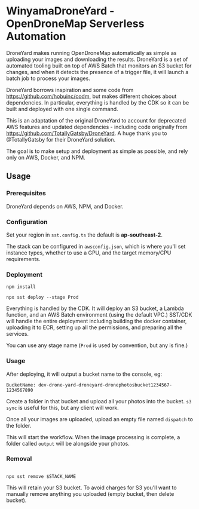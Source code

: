 # WinyamaDroneYard - OpenDroneMap Serverless Automation

DroneYard makes running OpenDroneMap automatically as simple as uploading your images and downloading
the results. DroneYard is a set of automated tooling built on top of AWS Batch that monitors
an S3 bucket for changes, and when it detects the presence of a trigger file, it will launch a
batch job to process your images.

DroneYard borrows inspiration and some code from https://github.com/hobuinc/codm, but makes different
choices about dependencies. In particular, everything is handled by the CDK so it can be built and deployed
with one single command.

This is an adaptation of the original DroneYard to account for deprecated AWS features and updated dependencies  - including code originally from https://github.com/TotallyGatsby/DroneYard. A huge thank you to @TotallyGatsby for their DroneYard solution.

The goal is to make setup and deployment as simple as possible, and rely only on AWS, Docker, and NPM.

## Usage

### Prerequisites
DroneYard depends on AWS, NPM, and Docker.

### Configuration
Set your region in `sst.config.ts` the default is **ap-southeast-2**.

The stack can be configured in `awsconfig.json`, which is where you'll set instance types, whether
to use a GPU, and the target memory/CPU requirements.

### Deployment
```
npm install

npx sst deploy --stage Prod
```

Everything is handled by the CDK. It will deploy an S3 bucket, a Lambda function, and an AWS Batch
environment (using the default VPC.) SST/CDK will handle the entire deployment including building
the docker container, uploading it to ECR, setting up all the permissions, and preparing all the
services.

You can use any stage name (`Prod` is used by convention, but any is fine.)

### Usage
After deploying, it will output a bucket name to the console, eg:

```
BucketName: dev-drone-yard-droneyard-dronephotosbucket1234567-1234567890
```

Create a folder in that bucket and upload all your photos into the bucket. `s3 sync` is useful for
this, but any client will work.

Once all your images are uploaded, upload an empty file named `dispatch` to the folder.

This will start the workflow. When the image processing is complete, a folder called `output` will
be alongside your photos.

### Removal
```

npx sst remove $STACK_NAME

```

This will retain your S3 bucket. To avoid
charges for S3 you'll want to manually remove anything you uploaded (empty bucket, then delete bucket).
